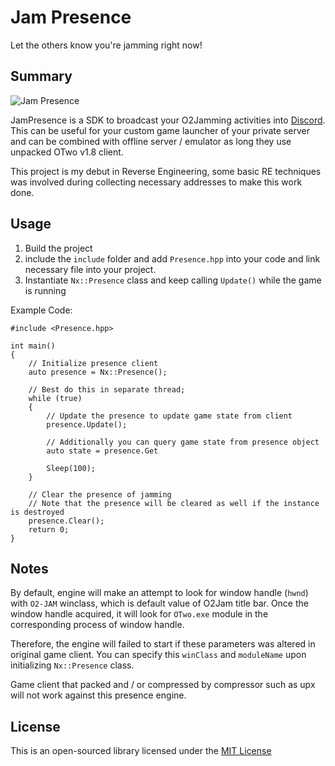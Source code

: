 # Jam Presence #
Let the others know you're jamming right now!

## Summary ##

![Jam Presence](https://imgur.com/v0IUsFd)

JamPresence is a SDK to broadcast your O2Jamming activities into [Discord](https://discordapp.com/).  
This can be useful for your custom game launcher of your private server and can be combined with offline server / emulator as long they use unpacked OTwo v1.8 client.

This project is my debut in Reverse Engineering, some basic RE techniques was involved during collecting necessary addresses to make this work done.

## Usage ##

1. Build the project
2. include the `include` folder and add `Presence.hpp` into your code and link necessary file into your project.
3. Instantiate `Nx::Presence` class and keep calling `Update()` while the game is running

Example Code:
```
#include <Presence.hpp>

int main()
{
    // Initialize presence client
	auto presence = Nx::Presence();

    // Best do this in separate thread;
	while (true)
	{
        // Update the presence to update game state from client
		presence.Update();

        // Additionally you can query game state from presence object
        auto state = presence.Get

		Sleep(100);
	}

    // Clear the presence of jamming
    // Note that the presence will be cleared as well if the instance is destroyed
	presence.Clear();
	return 0;
}
```

## Notes ##
By default, engine will make an attempt to look for window handle (`hwnd`) with `O2-JAM` winclass, which is default value of O2Jam title bar. Once the window handle acquired, it will look for `OTwo.exe` module in the corresponding process of window handle.  

Therefore, the engine will failed to start if these parameters was altered in original game client. You can specify this `winClass` and `moduleName` upon initializing `Nx::Presence` class. 

Game client that packed and / or compressed by compressor such as upx will not work against this presence engine.

## License ##

This is an open-sourced library licensed under the [MIT License](http://github.com/SirusDoma/JamPresence/blob/master/LICENSE)
